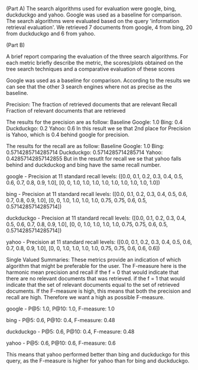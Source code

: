 (Part A)
The search algorithms used for evaluation were google, bing, duckduckgo and yahoo. Google
was used as a baseline for comparison. The search algorithms were evaluated based on the
query 'information retrieval evaluation'. We retrieved 7 documents from google, 4 from bing,
20 from duckduckgo and 6 from yahoo. 

(Part B)

A brief report comparing the evaluation of the three search algorithms. For each metric briefly describe the metric, the scores/plots obtained on the tree search techniques and a comparative evaluation of these scores

Google was used as a baseline for comparison. 
According to the results we can see that the other 3 search engines where not as precise as the baseline.

Precision: The fraction of retrieved documents that are relevant
Recall Fraction of relevant documents that are retrieved


The results for the precision are as follow:
Baseline Google:    1.0
Bing:               0.4
Duckduckgo:         0.2
Yahoo:              0.6
In this result we se that 2nd place for Precision is Yahoo, which is 0.4 behind google for precision.

The results for the recall are as follow:
Baseline Google:    1.0
Bing:               0.5714285714285714
Duckduckgo:         0.5714285714285714
Yahoo:              0.42857142857142855
But in the resutlt for recall we se that yahoo falls behind and duckduckog and bing have the same recall number.


google - Precision at 11 standard recall levels: ([0.0, 0.1, 0.2, 0.3, 0.4, 0.5, 0.6, 0.7, 0.8, 0.9, 1.0], [0, 0, 1.0, 1.0, 1.0, 1.0, 1.0, 1.0, 1.0, 1.0, 1.0])

bing - Precision at 11 standard recall levels: ([0.0, 0.1, 0.2, 0.3, 0.4, 0.5, 0.6, 0.7, 0.8, 0.9, 1.0], [0, 0, 1.0, 1.0, 1.0, 1.0, 0.75, 0.75, 0.6, 0.5, 0.5714285714285714])

duckduckgo - Precision at 11 standard recall levels: ([0.0, 0.1, 0.2, 0.3, 0.4, 0.5, 0.6, 0.7, 0.8, 0.9, 1.0], [0, 0, 1.0, 1.0, 1.0, 1.0, 0.75, 0.75, 0.6, 0.5, 0.5714285714285714])

yahoo - Precision at 11 standard recall levels: ([0.0, 0.1, 0.2, 0.3, 0.4, 0.5, 0.6, 0.7, 0.8, 0.9, 1.0], [0, 0, 1.0, 1.0, 1.0, 1.0, 0.75, 0.75, 0.6, 0.6, 0.6])

Single Valued Summaries:
These metrics provide an indication of which algorithm that might be preferable for the user.
The F-measure here is the harmonic mean precision and recall
if the f = 0 that would indicate that there are no relevant documents that was retrieved.
if the f = 1 that would indicate that the set of relevant documents equal to the set of retrieved documents.
If the F-measure is high, this means that both the precision and recall are high.
Therefore we want a high as possible F-measure.


google - P@5: 1.0, P@10: 1.0, F-measure: 1.0

bing - P@5: 0.6, P@10: 0.4, F-measure: 0.48

duckduckgo - P@5: 0.6, P@10: 0.4, F-measure: 0.48

yahoo - P@5: 0.6, P@10: 0.6, F-measure: 0.6

This means that yahoo performed better than bing and duckduckgo for this query, 
as the F-measure is higher for yahoo than for bing and duckduckgo.